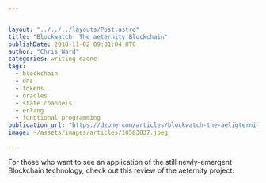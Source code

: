 ```yaml
---


layout: "../../../layouts/Post.astro"
title: "Blockwatch- The aeternity Blockchain"
publishDate: 2018-11-02 09:01:04 UTC
author: "Chris Ward"
categories: writing dzone
tags:
  - blockchain
  - dns
  - tokens
  - oracles
  - state channels
  - erlang
  - functional programming
publication_url: "https://dzone.com/articles/blockwatch-the-aeligternity-blockchain"
image: ~/assets/images/articles/10583037.jpeg

---
```

For those who want to see an application of the still newly-emergent Blockchain technology, check out this review of the aeternity project.

